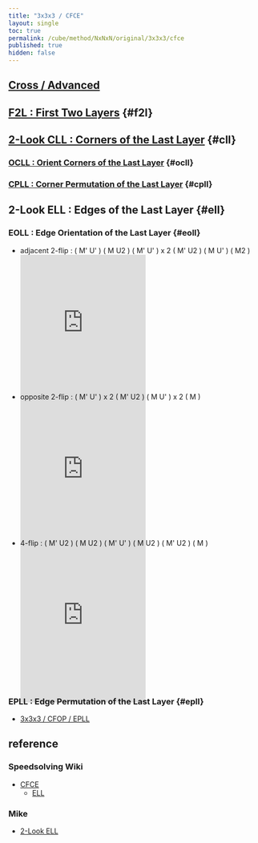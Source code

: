 ```yaml
---
title: "3x3x3 / CFCE"
layout: single
toc: true
permalink: /cube/method/NxNxN/original/3x3x3/cfce
published: true
hidden: false
---
```


<head>
  <base target="_blank">
  <style>
    .iframe-wrapper {
      overflow      : hidden;
      margin-bottom : -35px;
    }
    iframe {
      width         : 250px;
      height        : 330px;
      margin-top    : -20px;
      border        : none;
    }
  </style>
</head>



## [Cross / Advanced](/cube/method/NxNxN/original/3x3x3/cross/advanced)



## [F2L : First Two Layers](/cube/method/NxNxN/original/3x3x3/f2l) {#f2l}



## [2-Look CLL : Corners of the Last Layer](/cube/method/NxNxN/original/3x3x3/2_look_cll) {#cll}

### [OCLL : Orient Corners of the Last Layer](/cube/method/NxNxN/original/3x3x3/2_look_cll/ocll) {#ocll}

### [CPLL : Corner Permutation of the Last Layer](/cube/method/NxNxN/original/3x3x3/2_look_cll/cpll) {#cpll}



## 2-Look ELL : Edges of the Last Layer {#ell}

### EOLL : Edge Orientation of the Last Layer {#eoll}

- adjacent 2-flip : ( M' U' ) ( M U2 ) ( M' U' ) x 2 ( M' U2 ) ( M U' ) ( M2 )
  <div class="iframe-wrapper">
    <iframe
      scrolling="no"
      src="https://ruwix.com/widget/3d/?alg=M'%20U'%20M%20U2'%20M'%20U'%20M'%20U'%20M'%20U2'%20M%20U'%20M2'&colored=U*/cm%20u/e&solved=U-&hover=9&speed=500&flags=canvas"
    ></iframe>
  </div>
- opposite 2-flip : ( M' U' ) x 2 ( M' U2 ) ( M U' ) x 2 ( M )
  <div class="iframe-wrapper">
    <iframe
      scrolling="no"
      src="https://ruwix.com/widget/3d/?alg=M'%20U'%20M'%20U'%20M'%20U2'%20M%20U'%20M%20U'%20M&colored=U*/cm%20u/e&solved=U-&hover=9&speed=500&flags=canvas"
    ></iframe>
  </div>
- 4-flip : ( M' U2 ) ( M U2 ) ( M' U' ) ( M U2 ) ( M' U2 ) ( M )
  <div class="iframe-wrapper">
    <iframe
      scrolling="no"
      src="https://ruwix.com/widget/3d/?alg=M'%20U2'%20M%20U2'%20M'%20U'%20M%20U2'%20M'%20U2'%20M&colored=U*/cm%20u/e&solved=U-&hover=9&speed=500&flags=canvas"
    ></iframe>
  </div>

### EPLL : Edge Permutation of the Last Layer {#epll}

- [3x3x3 / CFOP / EPLL](/cube/method/NxNxN/original/3x3x3/cfop#epll)



## reference

### Speedsolving Wiki

- [CFCE](https://www.speedsolving.com/wiki/index.php/CFCE)
  - [ELL](https://www.speedsolving.com/wiki/index.php/ELL)

### Mike

- [2-Look ELL](https://logiqx.github.io/cubing-algs/html/2lell.html)

